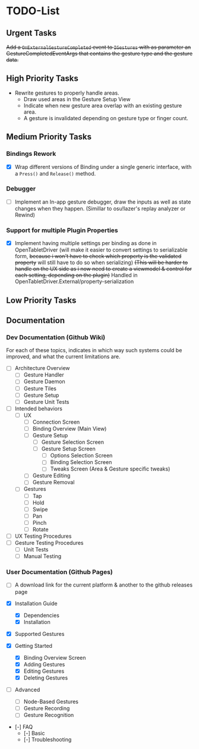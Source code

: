 # TODO-List

## Urgent Tasks

~~Add a `OnExternalGestureCompleted` event to `IGestures` with as parameter an GestureCompletedEventArgs that contains the gesture type and the gesture data.~~

## High Priority Tasks

- Rewrite gestures to properly handle areas.
    - Draw used areas in the Gesture Setup View
    - Indicate when new gesture area overlap with an existing gesture area.
    - A gesture is invalidated depending on gesture type or finger count.

## Medium Priority Tasks

### Bindings Rework

- [x] Wrap different versions of Binding under a single generic interface, with a `Press()` and `Release()` method.

### Debugger

- [ ] Implement an In-app gesture debugger, draw the inputs as well as state changes when they happen. (Simillar to osu!lazer's replay analyzer or Rewind)

### Support for multiple Plugin Properties

- [x] Implement having multiple settings per binding as done in OpenTabletDriver 
    (will make it easier to convert settings to serializable form, ~~because i won't have to check which property is the validated property~~ will still have to do so when serializing)
    ~~(This will be harder to handle on the UX side as i now need to create a viewmodel & control for each setting, depending on the plugin)~~
    Handled in OpenTabletDriver.External/property-serialization

## Low Priority Tasks

## Documentation

### Dev Documentation (Github Wiki)

For each of these topics, indicates in which way such systems could be improved, and what the current limitations are.

- [ ] Architecture Overview
    - [ ] Gesture Handler
    - [ ] Gesture Daemon
    - [ ] Gesture Tiles
    - [ ] Gesture Setup
    - [ ] Gesture Unit Tests

- [ ] Intended behaviors
    - [ ] UX
        - [ ] Connection Screen
        - [ ] Binding Overview (Main View)
        - [ ] Gesture Setup
            - [ ] Gesture Selection Screen
            - [ ] Gesture Setup Screen
                - [ ] Options Selection Screen
                - [ ] Binding Selection Screen
                - [ ] Tweaks Screen (Area & Gesture specific tweaks)
        - [ ] Gesture Editing
        - [ ] Gesture Removal

    - [ ] Gestures
        - [ ] Tap
        - [ ] Hold
        - [ ] Swipe
        - [ ] Pan
        - [ ] Pinch
        - [ ] Rotate

- [ ] UX Testing Procedures
- [ ] Gesture Testing Procedures
    - [ ] Unit Tests
    - [ ] Manual Testing

### User Documentation (Github Pages)

- [ ] A download link for the current platform & another to the github releases page

- [x] Installation Guide
    - [x] Dependencies
    - [x] Installation

- [x] Supported Gestures

- [x] Getting Started
    - [x] Binding Overview Screen
    - [x] Adding Gestures
    - [x] Editing Gestures
    - [x] Deleting Gestures

- [ ] Advanced
    - [ ] Node-Based Gestures
    - [ ] Gesture Recording
    - [ ] Gesture Recognition

- [-] FAQ
    - [-] Basic
    - [-] Troubleshooting

